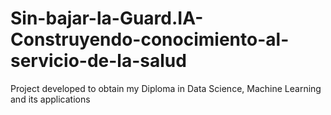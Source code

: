 # Sin-bajar-la-Guard.IA-Construyendo-conocimiento-al-servicio-de-la-salud
Project developed to obtain my Diploma in Data Science, Machine Learning and its applications
